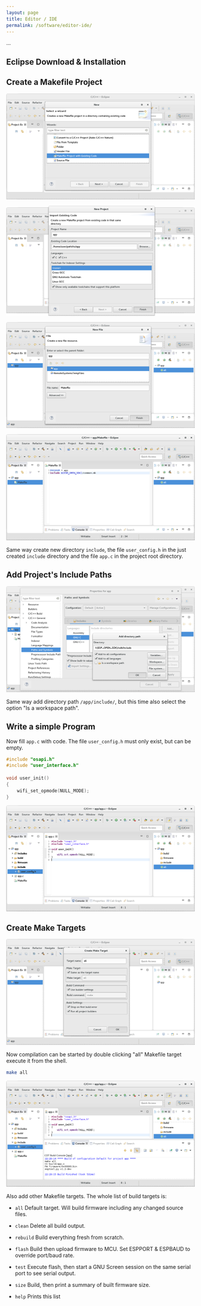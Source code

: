 ```yaml
---
layout: page
title: Editor / IDE
permalink: /software/editor-ide/
---
```


...

Eclipse Download & Installation
-------------------------------

Create a Makefile Project
-------------------------

![Create a new Makefile project](/media/software/sdk/ide/makefile_project.png)

![Configure the new Makefile project](/media/software/sdk/ide/makefile_project_config.png)

![Create a new Makefile](/media/software/sdk/ide/makefile_new.png)

![Edit the new Makefile](/media/software/sdk/ide/makefile_content.png)

Same way create new directory `include`, the file `user_config.h` in the just created `include` directory and the file `app.c` in the project root directory.

Add Project's Include Paths
---------------------------

![Edit the new Makefile](/media/software/sdk/ide/path_sdk_include.png)

Same way add directory path `/app/include/`, but this time also select the option "Is a workspace path".


Write a simple Program
----------------------

Now fill `app.c` with code. The file `user_config.h` must only exist, but can be empty.

```c
#include "osapi.h"
#include "user_interface.h"

void user_init()
{
    wifi_set_opmode(NULL_MODE);
}
```

![Edit the new Makefile](/media/software/sdk/ide/app_code.png)

Create Make Targets
-------------------

![Create a new Make target](/media/software/sdk/ide/make_target.png)

Now compilation can be started by double clicking "all" Makefile target execute it from the shell.

```bash
make all
```

![Edit the new Makefile](/media/software/sdk/ide/app_compile.png)

Also add other Makefile targets. The whole list of build targets is:

* `all` Default target. Will build firmware including any changed source files.

* `clean` Delete all build output.

* `rebuild` Build everything fresh from scratch.

* `flash` Build then upload firmware to MCU. Set ESPPORT & ESPBAUD to override port/baud rate.

* `test` Execute flash, then start a GNU Screen session on the same serial port to see serial output.

* `size` Build, then print a summary of built firmware size.

* `help` Prints this list
